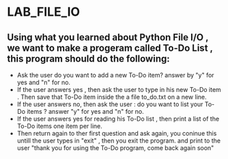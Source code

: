 # LAB_FILE_IO


## Using what you learned about Python File I/O , we want to make a progeram called To-Do List , this program should do the following:
- Ask the user do you want to add a new To-Do item? answer by "y" for yes and "n" for no.
- If the user answers yes , then ask the user to type in his new To-Do item . Then save that To-Do item inside the a file to_do.txt on a new line.
- If the user answers no, then ask the user : do you want to list your To-Do items ? answer "y" for yes and "n" for no. 
- If the user answers yes for reading his To-Do list , then print a list of the To-Do items one item per line.
- Then return again to ther first question and ask again, you coninue this untill the user types in "exit" , then you exit the program. and print to the user "thank you for using the To-Do program, come back again soon"

